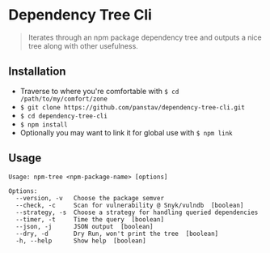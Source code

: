 # Dependency Tree Cli

> Iterates through an npm package dependency tree and outputs a nice tree along with other usefulness.

## Installation

* Traverse to where you're comfortable with `$ cd /path/to/my/comfort/zone`
* `$ git clone https://github.com/panstav/dependency-tree-cli.git`
* `$ cd dependency-tree-cli`
* `$ npm install`
* Optionally you may want to link it for global use with `$ npm link`

## Usage

    Usage: npm-tree <npm-package-name> [options]

    Options:
      --version, -v   Choose the package semver
      --check, -c     Scan for vulnerability @ Snyk/vulndb  [boolean]
      --strategy, -s  Choose a strategy for handling queried dependencies
      --timer, -t     Time the query  [boolean]
      --json, -j      JSON output  [boolean]
      --dry, -d       Dry Run, won't print the tree  [boolean]
      -h, --help      Show help  [boolean]